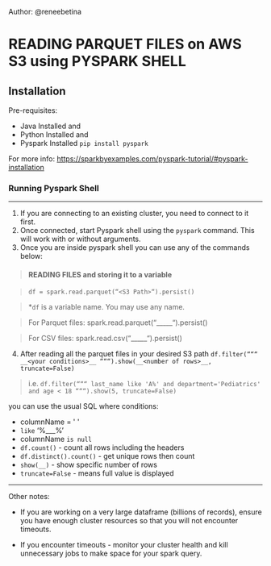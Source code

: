 Author: @reneebetina

# READING PARQUET FILES on AWS S3 using PYSPARK SHELL

Installation
----
Pre-requisites:
* Java Installed and
* Python Installed and
* Pyspark Installed `pip install pyspark`

For more info: https://sparkbyexamples.com/pyspark-tutorial/#pyspark-installation

### Running Pyspark Shell
----
1. If you are connecting to an existing cluster, you need to connect to it first.
2. Once connected, start Pyspark shell using the `pyspark` command. This will work with or without arguments. 
3. Once you are inside pyspark shell you can use any of the commands below: 
> #### READING FILES and storing it to a variable

> `df = spark.read.parquet(“<S3 Path>“).persist()`

> *`df` is a variable name. You may use any name.

> For Parquet files: spark.read.parquet(“_____“).persist()

> For CSV files: spark.read.csv(“_____“).persist()

4. After reading all the parquet files in your desired S3 path
`df.filter(“““ __<your conditions>__ “““).show(__<number of rows>__, truncate=False)`

> i.e. `df.filter(“““ last_name like 'A%' and department='Pediatrics' and age < 18 “““).show(5, truncate=False)`

you can use the usual SQL where conditions:
* columnName = ' '
* `like` ‘%___%’
* columnName `is null`
* `df.count()` - count all rows including the headers 
* `df.distinct().count()` - get unique rows then count 
* `show(__)` - show specific number of rows
* `truncate=False` - means full value is displayed

----
Other notes: 

* If you are working on a very large dataframe (billions of records), ensure you have enough cluster resources so that you will not encounter timeouts.

* If you encounter timeouts - monitor your cluster health and kill unnecessary jobs to make space for your spark query.